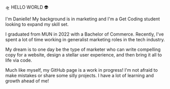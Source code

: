 🛸 HELLO WORLD 👽

I'm Danielle! My background is in marketing and I'm a Get Coding student looking to expand my skill set. 

I graduated from MUN in 2022 with a Bachelor of Commerce. Recently, I've spent a lot of time working in generalist marketing roles in the tech industry. 

My dream is to one day be the type of marketer who can write compelling copy for a website, design a stellar user experience, and then bring it all to life via code.

Much like myself, my GitHub page is a work in progress! I'm not afraid to make mistakes or share some silly projects. I have a lot of learning and growth ahead of me!

